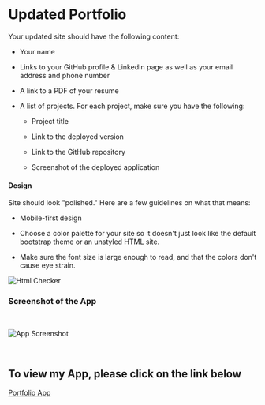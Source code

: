 # Updated Portfolio



Your updated site should have the following content:

* Your name

* Links to your GitHub profile & LinkedIn page as well as your email address and phone number

* A link to a PDF of your resume

* A list of projects. For each project, make sure you have the following:

  * Project title

  * Link to the deployed version

  * Link to the GitHub repository

  * Screenshot of the deployed application


#### Design

Site should look "polished." Here are a few guidelines on what that means:

* Mobile-first design

* Choose a color palette for your site so it doesn't just look like
the default bootstrap theme or an unstyled HTML site.

* Make sure the font size is large enough to read, and that the colors don't cause eye strain.

![Html Checker](./Assets/HtmlChecker.png)

### Screenshot of the App

<br>

![App Screenshot](./Assets/ResponsivePortfolio.png)

<br>


 ## To view my App, please click on the link below

[Portfolio App](https://amybaguio.github.io/Updated-Portfolio2/)

